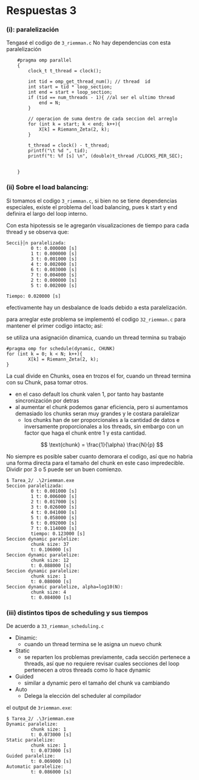 # Respuestas 3
### (i): paralelización
Tengasé el codigo de `3_riemman.c`
No hay dependencias con esta paralelización
```
    #pragma omp parallel
    {
        clock_t t_thread = clock();

        int tid = omp_get_thread_num(); // thread  id
        int start = tid * loop_section;
        int end = start + loop_section;
        if (tid == num_threads - 1){ //al ser el ultimo thread
            end = N;
        }

        // operacion de suma dentro de cada seccion del arreglo
        for (int k = start; k < end; k++){
            X[k] = Riemann_Zeta(2, k);
        }

        t_thread = clock() - t_thread;
        printf("\t %d ", tid);
        printf("t: %f [s] \n", (double)t_thread /CLOCKS_PER_SEC);


    }
```

### (ii) Sobre el load balancing:
Si tomamos el codigo `3_riemman.c`, si bien no se tiene dependencias especiales, existe el problema del load balancing, pues k start y end definira el largo del loop interno.

Con esta hipotessis se le agregarón visualizaciones de tiempo para cada thread y se observa que:
```
Secci├│n paralelizada:
         0 t: 0.000000 [s]
         1 t: 0.000000 [s]
         3 t: 0.001000 [s]
         4 t: 0.002000 [s]
         6 t: 0.003000 [s]
         7 t: 0.004000 [s]
         2 t: 0.000000 [s]
         5 t: 0.002000 [s]

Tiempo: 0.020000 [s]
```
efectivamente hay un desbalance de loads debido a esta paralelización.

para arreglar este problema se implementó el codigo `32_riemman.c` para mantener el primer codigo intacto; así:

se utiliza una asignación dinamica, cuando un thread termina su trabajo 
```
#pragma omp for schedule(dynamic, CHUNK)
for (int k = 0; k < N; k++){
        X[k] = Riemann_Zeta(2, k);
}
```
La cual divide en Chunks, osea en trozos el for, cuando un thread termina con su Chunk, pasa tomar otros.
- en el caso default los chunk valen 1, por tanto hay bastante sincronización por detras
- al aumentar el chunk podemos ganar eficiencia, pero si aumentamos demasiado los chunks seran muy grandes y le costara paralelizar
    - los chunks han de ser proporcionales a la cantidad de datos e inversamente proporcionales a los threads, sin embargo con un factor que haga el chunk entre 1 y esta cantidad.

$$
\text{chunk} = \frac{1}{\alpha} \frac{N}{p}
$$

No siempre es posible saber cuanto demorara el codigo, así que no habria una forma directa para el tamaño del chunk en este caso impredecible.
Dividir por 3 o 5 puede ser un buen comienzo.

```
$ Tarea_2/ .\2riemman.exe
Seccion paralelizada:
         0 t: 0.001000 [s]
         1 t: 0.006000 [s]
         2 t: 0.017000 [s]
         3 t: 0.026000 [s]
         4 t: 0.041000 [s]
         5 t: 0.058000 [s]
         6 t: 0.092000 [s]
         7 t: 0.114000 [s]
         tiempo: 0.123000 [s]
Seccion dynamic paralelize:
         chunk size: 37
         t: 0.106000 [s]
Seccion dynamic paralelize:
         chunk size: 12
         t: 0.088000 [s]
Seccion dynamic paralelize:
         chunk size: 1
         t: 0.080000 [s]
Seccion dynamic paralelize, alpha=log10(N):
         chunk size: 4
         t: 0.084000 [s]
```

### (iii) distintos tipos de scheduling y sus tiempos
De acuerdo a `33_riemman_scheduling.c`

- Dinamic:
    - cuando un thread termina se le asigna un nuevo chunk
- Static
    - se reparten los problemas previamente, cada sección pertenece a threads, así que no requiere revisar cuales secciones del loop pertenecen a otros threads como lo hace dynamic
- Guided
    - similar a dynamic pero el tamaño del chunk va cambiando
- Auto
    - Delega la elección del scheduler al compilador

el output de `3riemman.exe`:
```
$ Tarea_2/ .\3riemman.exe
Dynamic paralelize:
         chunk size: 1
         t: 0.073000 [s]
Static paralelize:
         chunk size: 1
         t: 0.073000 [s]
Guided paralelize:
         t: 0.069000 [s]
Automatic paralelize:
         t: 0.086000 [s]
```

